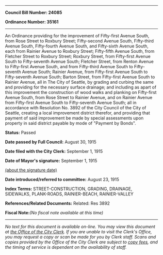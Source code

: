 

********

**Council Bill Number: 24085**
   
**Ordinance Number: 35161**
********

 An Ordinance providing for the improvement of Fifty-first Avenue South, from Rose Street to Roxbury Street; Fifty-second Avenue South, Fifty-third Avenue South, Fifty-fourth Avenue South, and Fifty-sixth Avenue South, each from Rainier Avenue to Roxbury Street; Fifty-fifth Avenue South, from Fletcher Street to Roxbury Street; Roxbury Street, from Fifty-first Avenue South to Fifty-seventh Avenue South; Fletcher Street, from Renton Avenue to Fifty-first Avenue South, and from Fifty-third Avenue South to Fifty-seventh Avenue South; Rainier Avenue, from Fifty-first Avenue South to Fifty-seventh Avenue South; Barton Street, from Fifty-first Avenue South to Rainier Avenue, all in The City of Seattle, by grading and curbing the same and providing for the necessary surface drainage; and including as apart of this improvement the construction of wood walks and planking on Fifty-first Avenue South, from Rose Street to Rainier Avenue, and on Rainier Avenue from Fifty-first Avenue South to Fifty-seventh Avenue South; all in accordance with Resolution No. 3892 of the City Council of the City of Seattle, creating a local improvement district therefor, and providing that payment of said improvement be made by special assessments upon property in said district payable by mode of "Payment by Bonds".

**Status:** Passed
   
**Date passed by Full Council:** August 30, 1915
   
**Date filed with the City Clerk:** September 1, 1915
   
**Date of Mayor's signature:** September 1, 1915
   
[(about the signature date)](/~public/approvaldate.htm)
   
   
   
**Date introduced/referred to committee:** August 23, 1915
   
   
**Index Terms:** STREET-CONSTRUCTION, GRADING, DRAINAGE, SIDEWALKS, PLANK-ROADS, RAINIER-BEACH, RAINIER-VALLEY

**References/Related Documents:** Related: Res 3892

**Fiscal Note:**_(No fiscal note available at this time)_
********

_No text for this document is available on-line. You may view this document at [the Office of the City Clerk](http://www.seattle.gov/leg/clerk/contactUs.htm). If you are unable to visit the Clerk's Office, you may request a copy or scan be made for you by Clerk staff. Scans and copies provided by the Office of the City Clerk are subject to [copy fees](http://clerk.seattle.gov/~public/clerkfees.htm), and the timing of service is dependent on the availability of staff._

